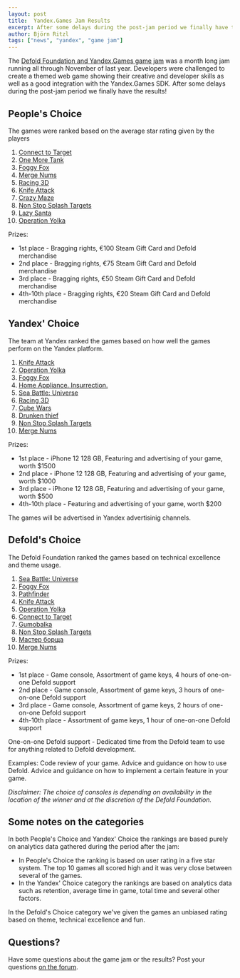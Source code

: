 ```yaml
---
layout: post
title:  Yandex.Games Jam Results
excerpt: After some delays during the post-jam period we finally have the results!
author: Björn Ritzl
tags: ["news", "yandex", "game jam"]
---
```


The [Defold Foundation and Yandex.Games game jam](/yandex-game-jam-2021) was a month long jam running all through November of last year. Developers were challenged to create a themed web game showing their creative and developer skills as well as a good integration with the Yandex.Games SDK. After some delays during the post-jam period we finally have the results!

## People's Choice
The games were ranked based on the average star rating given by the players

1. [Connect to Target](https://yandex.com/games/play/180319)
2. [One More Tank](https://yandex.com/games/play/179759)
3. [Foggy Fox](https://yandex.com/games/play/181065)
4. [Merge Nums](https://yandex.ru/games/play/181027)
5. [Racing 3D](https://yandex.com/games/play/180748)
6. [Knife Attack](https://yandex.ru/games/play/180332)
7. [Crazy Maze](https://yandex.com/games/play/180324)
8. [Non Stop Splash Targets](https://yandex.com/games/play/165530)
9. [Lazy Santa](https://yandex.com/games/play/177224)
10. [Operation Yolka](https://yandex.com/games/play/179783)

Prizes:

* 1st place - Bragging rights, €100 Steam Gift Card and Defold merchandise
* 2nd place - Bragging rights, €75 Steam Gift Card and Defold merchandise
* 3rd place - Bragging rights, €50 Steam Gift Card and Defold merchandise
* 4th-10th place - Bragging rights, €20 Steam Gift Card and Defold merchandise


## Yandex' Choice
The team at Yandex ranked the games based on how well the games perform on the Yandex platform.

1. [Knife Attack](https://yandex.ru/games/play/180332)
2. [Operation Yolka](https://yandex.com/games/play/179783)
3. [Foggy Fox](https://yandex.com/games/play/181065)
4. [Home Appliance. Insurrection.](https://yandex.com/games/play/180624)
5. [Sea Battle: Universe](https://yandex.com/games/play/178820)
6. [Racing 3D](https://yandex.com/games/play/180748)
7. [Cube Wars](https://yandex.ru/games/play/178890)
8. [Drunken thief](https://yandex.ru/games/play/179849)
9. [Non Stop Splash Targets](https://yandex.com/games/play/165530)
10. [Merge Nums](https://yandex.ru/games/play/181027)

Prizes:

* 1st place - iPhone 12 128 GB, Featuring and advertising of your game, worth $1500
* 2nd place - iPhone 12 128 GB, Featuring and advertising of your game, worth $1000
* 3rd place - iPhone 12 128 GB, Featuring and advertising of your game, worth $500
* 4th-10th place - Featuring and advertising of your game, worth $200

The games will be advertised in Yandex advertisinig channels.


## Defold's Choice
The Defold Foundation ranked the games based on technical excellence and theme usage.

1. [Sea Battle: Universe](https://yandex.com/games/play/178820)
2. [Foggy Fox](https://yandex.com/games/play/181065)
3. [Pathfinder](https://yandex.ru/games/play/178993)
4. [Knife Attack](https://yandex.ru/games/play/180332)
5. [Operation Yolka](https://yandex.com/games/play/179783)
6. [Connect to Target](https://yandex.com/games/play/180319)
7. [Gumobalka](https://yandex.com/games/play/179189)
8. [Non Stop Splash Targets](https://yandex.com/games/play/165530)
9. [Мастер борща](https://yandex.kz/games/play/179500)
10. [Merge Nums](https://yandex.ru/games/play/181027)

Prizes:

* 1st place - Game console, Assortment of game keys, 4 hours of one-on-one Defold support
* 2nd place - Game console, Assortment of game keys, 3 hours of one-on-one Defold support
* 3rd place - Game console, Assortment of game keys, 2 hours of one-on-one Defold support
* 4th-10th place - Assortment of game keys, 1 hour of one-on-one Defold support

One-on-one Defold support - Dedicated time from the Defold team to use for anything related to Defold development.

Examples: Code review of your game. Advice and guidance on how to use Defold. Advice and guidance on how to implement a certain feature in your game.

_Disclaimer: The choice of consoles is depending on availability in the location of the winner and at the discretion of the Defold Foundation._


## Some notes on the categories
In both People's Choice and Yandex' Choice the rankings are based purely on analytics data gathered during the period after the jam:

* In People's Choice the ranking is based on user rating in a five star system. The top 10 games all scored high and it was very close between several of the games.
* In the Yandex' Choice category the rankings are based on analytics data such as retention, average time in  game, total time and several other factors.

In the Defold's Choice category we've given the games an unbiased rating based on theme, technical excellence and fun.


## Questions?
Have some questions about the game jam or the results? Post your questions [on the forum](https://forum.defold.com/t/defold-and-yandex-games-jam-results/70263).
